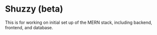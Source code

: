 # Shuzzy (beta)

This is for working on initial set up of the MERN stack, including backend, frontend, and database.
